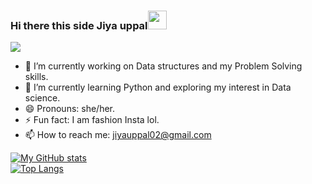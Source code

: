 ### Hi there this side Jiya uppal<img src="https://raw.githubusercontent.com/MartinHeinz/MartinHeinz/master/wave.gif" width="30px">

![](https://komarev.com/ghpvc/?username=jiyauppal)


- 🔭 I’m currently working on Data structures and my Problem Solving skills.
- 🌱 I’m currently learning Python and exploring my interest in Data science.
- 😄 Pronouns: she/her.
- ⚡ Fun fact: I am fashion Insta lol.
- 📫 How to reach me: jiyauppal02@gmail.com






[![My GitHub stats](https://github-readme-stats.vercel.app/api?username=jiyauppal)](https://github.com/jiyauppal/github-readme-stats)
<br>
[![Top Langs](https://github-readme-stats.vercel.app/api/top-langs/?username=jiyauppal&layout=compact)](https://github.com/jiyauppal/github-readme-stats)

<!--
**jiyauppal/jiyauppal** is a ✨ _special_ ✨ repository because its `README.md` (this file) appears on your GitHub profile.

Here are some ideas to get you started:

- 🔭 I’m currently working on ...
- 🌱 I’m currently learning ...
- 👯 I’m looking to collaborate on ...
- 🤔 I’m looking for help with ...
- 💬 Ask me about ...
- 📫 How to reach me: ...
- 😄 Pronouns: ...
- ⚡ Fun fact: ...
-->

